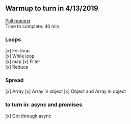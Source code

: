 ## Warmup to turn in 4/13/2019

[Pull request](https://github.com/codefellows-js-401d29-aaron-ferris/warmup-daily/pull/7)  
Time to complete: 40 min  
### Loops
[x] For loop  
[x] While loop  
[x] map
[x] Filter  
[x] Reduce  
### Spread
[x] Array
[x] Array in object
[x] Object and Array in object
### to turn in: async and promises
[x] Got through async

